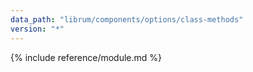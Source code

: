 ```yaml
---
data_path: "librum/components/options/class-methods"
version: "*"
---
```


{% include reference/module.md %}
